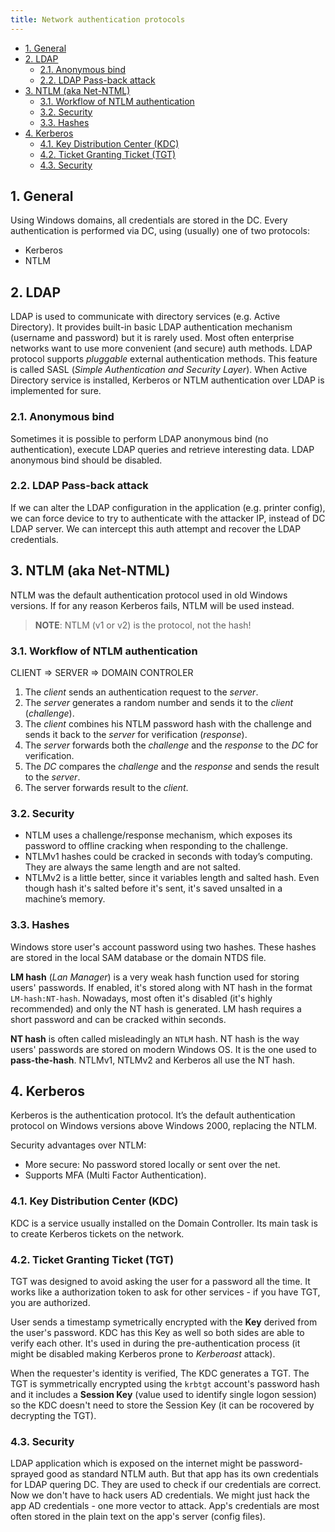 ```yaml
---
title: Network authentication protocols
---
```


- [1. General](#1-general)
- [2. LDAP](#2-ldap)
  - [2.1. Anonymous bind](#21-anonymous-bind)
  - [2.2. LDAP Pass-back attack](#22-ldap-pass-back-attack)
- [3. NTLM (aka Net-NTML)](#3-ntlm-aka-net-ntml)
  - [3.1. Workflow of NTLM authentication](#31-workflow-of-ntlm-authentication)
  - [3.2. Security](#32-security)
  - [3.3. Hashes](#33-hashes)
- [4. Kerberos](#4-kerberos)
  - [4.1. Key Distribution Center (KDC)](#41-key-distribution-center-kdc)
  - [4.2. Ticket Granting Ticket (TGT)](#42-ticket-granting-ticket-tgt)
  - [4.3. Security](#43-security)

## 1. General
Using Windows domains, all credentials are stored in the DC. Every authentication is performed via DC, using (usually) one of two protocols:

- Kerberos
- NTLM

## 2. LDAP
LDAP is used to communicate with directory services (e.g. Active Directory). It provides built-in basic LDAP authentication mechanism (username and password) but it is rarely used. Most often enterprise networks want to use more convenient (and secure) auth methods. LDAP protocol supports _pluggable_ external authentication methods. This feature is called SASL (_Simple Authentication and Security Layer_). When Active Directory service is installed, Kerberos or NTLM authentication over LDAP is implemented for sure.

### 2.1. Anonymous bind
Sometimes it is possible to perform LDAP anonymous bind (no authentication), execute LDAP queries and retrieve interesting data. LDAP anonymous bind should be disabled.

### 2.2. LDAP Pass-back attack
If we can alter the LDAP configuration in the application (e.g. printer config), we can force device to try to authenticate with the attacker IP, instead of DC LDAP server. We can intercept this auth attempt and recover the LDAP credentials.

## 3. NTLM (aka Net-NTML)
NTLM was the default authentication protocol used in old Windows versions. If for any reason Kerberos fails, NTLM will be used instead.

> **NOTE**: NTLM (v1 or v2) is the protocol, not the hash!

### 3.1. Workflow of NTLM authentication
CLIENT => SERVER => DOMAIN CONTROLER

1. The _client_ sends an authentication request to the _server_.
2. The _server_ generates a random number and sends it to the _client_ (_challenge_).
3. The _client_ combines his NTLM password hash with the challenge and sends it back to the _server_ for verification (_response_).
4. The _server_ forwards both the _challenge_ and the _response_ to the _DC_ for verification.
5. The _DC_ compares the _challenge_ and the _response_ and sends the result to the _server_.  
6. The server forwards result to the _client_.

### 3.2. Security

- NTLM uses a challenge/response mechanism, which exposes its password to offline cracking when responding to the challenge.
- NTLMv1 hashes could be cracked in seconds with today’s computing. They are always the same length and are not salted.
- NTLMv2 is a little better, since it variables length and salted hash. Even though hash it's salted before it's sent, it's saved unsalted in a machine’s memory.

### 3.3. Hashes
Windows store user's account password using two hashes. These hashes are stored in the local SAM database or the domain NTDS file.

**LM hash** (_Lan Manager_) is a very weak hash function used for storing users' passwords. If enabled, it's stored along with NT hash in the format `LM-hash:NT-hash`. Nowadays, most often it's disabled (it's highly recommended) and only the NT hash is generated. LM hash requires a short password and can be cracked within seconds.

**NT hash** is often called misleadingly an `NTLM` hash. NT hash is the way users' passwords are stored on modern Windows OS. It is the one used to **pass-the-hash**. NTLMv1, NTLMv2 and Kerberos all use the NT hash.

## 4. Kerberos
Kerberos is the authentication protocol. It’s the default authentication protocol on Windows versions above Windows 2000, replacing the NTLM.

Security advantages over NTLM:

- More secure: No password stored locally or sent over the net.
- Supports MFA (Multi Factor Authentication).

### 4.1. Key Distribution Center (KDC)
KDC is a service usually installed on the Domain Controller. Its main task is to create Kerberos tickets on the network.

### 4.2. Ticket Granting Ticket (TGT)
TGT was designed to avoid asking the user for a password all the time. It works like a authorization token to ask for other services - if you have TGT, you are authorized.

User sends a timestamp symetrically encrypted with the **Key** derived from the user's password. KDC has this Key as well so both sides are able to verify each other. It's used in during the pre-authentication process (it might be disabled making Kerberos prone to _Kerberoast_ attack).

When the requester's identity is verified, The KDC generates a TGT. The TGT is symmetrically encrypted using the `krbtgt` account's password hash and it includes a **Session Key** (value used to identify single logon session) so the KDC doesn't need to store the Session Key (it can be rocovered by decrypting the TGT).

### 4.3. Security
LDAP application which is exposed on the internet might be password-sprayed good as standard NTLM auth. But that app has its own credentials for LDAP quering DC. They are used to check if our credentials are correct. Now we don't have to hack users AD credentials. We might just hack the app AD credentials - one more vector to attack. App's credentials are most often stored in the plain text on the app's server (config files).
